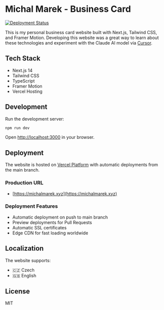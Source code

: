 # Michal Marek - Business Card

[![Deployment Status](https://img.shields.io/github/deployments/minnoroth/michalmarek.xyz/production?label=vercel&logo=vercel&logoColor=white)](https://michalmarek.xyz)

This is my personal business card website built with Next.js, Tailwind CSS, and Framer Motion. Developing this website was a great way to learn about these technologies and experiment with the Claude AI model via [Cursor](https://www.cursor.com/).

## Tech Stack

- Next.js 14
- Tailwind CSS
- TypeScript
- Framer Motion
- Vercel Hosting

## Development

Run the development server:

```bash
npm run dev
```

Open [http://localhost:3000](http://localhost:3000) in your browser.

## Deployment

The website is hosted on [Vercel Platform](https://vercel.com) with automatic deployments from the main branch.

### Production URL
- [https://michalmarek.xyz](https://michalmarek.xyz)

### Deployment Features
- Automatic deployment on push to main branch
- Preview deployments for Pull Requests
- Automatic SSL certificates
- Edge CDN for fast loading worldwide

## Localization
The website supports:
- 🇨🇿 Czech
- 🇬🇧 English

## License
MIT
